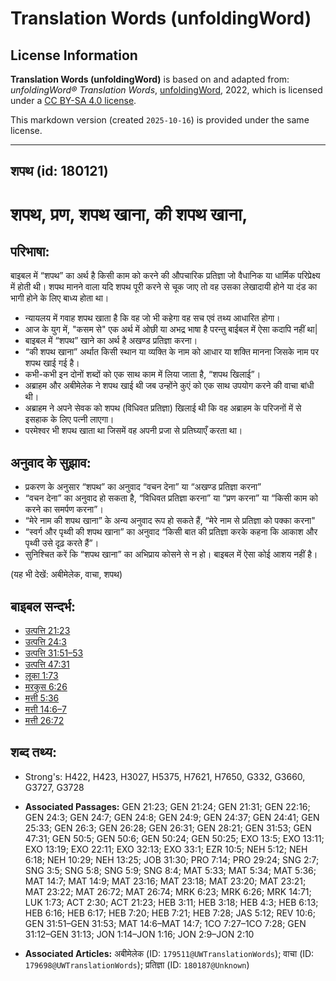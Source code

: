 # Translation Words (unfoldingWord)

## License Information

**Translation Words (unfoldingWord)** is based on and adapted from: _unfoldingWord® Translation Words_, [unfoldingWord](https://unfoldingword.org/utw), 2022, which is licensed under a [CC BY-SA 4.0 license](https://creativecommons.org/licenses/by-sa/4.0/legalcode.en).

This markdown version (created `2025-10-16`) is provided under the same license.



--------------------------------

## शपथ (id: 180121)

शपथ, प्रण, शपथ खाना, की शपथ खाना,
=================================

परिभाषा:
--------

बाइबल में “शपथ” का अर्थ है किसी काम को करने की औपचारिक प्रतिज्ञा जो वैधानिक या धार्मिक परिप्रेक्ष्य में होती थी। शपथ मानने वाला यदि शपथ पूरी करने से चूक जाए तो वह उसका लेखादायी होने या दंड का भागी होने के लिए बाध्य होता था।

* न्यायलय में गवाह शपथ खाता है कि वह जो भी कहेगा वह सच एवं तथ्य आधारित होगा।
* आज के युग में, "कसम से" एक अर्थ में ओछी या अभद्र भाषा है परन्तु बाईबल में ऐसा कदापि नहीं था\|
* बाइबल में “शपथ” खाने का अर्थ है अखण्ड प्रतिज्ञा करना।
* “की शपथ खाना” अर्थात किसी स्थान या व्यक्ति के नाम को आधार या शक्ति मानना जिसके नाम पर शपथ खाई गई है।
* कभी\-कभी इन दोनों शब्दों को एक साथ काम में लिया जाता है, “शपथ खिलाई”।
* अब्राहम और अबीमेलेक ने शपथ खाई थी जब उन्होंने कुएं को एक साथ उपयोग करने की वाचा बांधी थी।
* अब्राहम ने अपने सेवक को शपथ (विधिवत प्रतिज्ञा) खिलाई थी कि वह अब्राहम के परिजनों में से इसहाक के लिए पत्नी लाएगा।
* परमेश्वर भी शपथ खाता था जिसमें वह अपनी प्रजा से प्रतिघ्याएँ करता था।

अनुवाद के सुझाव:
----------------

* प्रकरण के अनुसार “शपथ” का अनुवाद “वचन देना” या “अखण्ड प्रतिज्ञा करना”
* “वचन देना” का अनुवाद हो सकता है, “विधिवत प्रतिज्ञा करना” या “प्रण करना” या “किसी काम को करने का समर्पण करना”।
* “मेरे नाम की शपथ खाना” के अन्य अनुवाद रूप हो सकते हैं, “मेरे नाम से प्रतिज्ञा को पक्का करना"
* “स्वर्ग और पृथ्वी की शपथ खाना” का अनुवाद “किसी बात की प्रतिज्ञा करके कहना कि आकाश और पृथ्वी उसे दृढ़ करते हैं”।
* सुनिश्चित करें कि “शपथ खाना” का अभिप्राय कोसने से न हो। बाइबल में ऐसा कोई आशय नहीं है।

(यह भी देखें: अबीमेलेक, वाचा, शपथ)

बाइबल सन्दर्भ:
--------------

* [उत्पत्ति 21:23](https://ref.ly/Gen21:23)
* [उत्पत्ति 24:3](https://ref.ly/Gen24:3)
* [उत्पत्ति 31:51–53](https://ref.ly/Gen31:51-Gen31:53)
* [उत्पत्ति 47:31](https://ref.ly/Gen47:31)
* [लूका 1:73](https://ref.ly/Luke1:73)
* [मरकुस 6:26](https://ref.ly/Mark6:26)
* [मत्ती 5:36](https://ref.ly/Matt5:36)
* [मत्ती 14:6–7](https://ref.ly/Matt14:6-Matt14:7)
* [मत्ती 26:72](https://ref.ly/Matt26:72)

शब्द तथ्य:
----------

* Strong's: H422, H423, H3027, H5375, H7621, H7650, G332, G3660, G3727, G3728

* **Associated Passages:** GEN 21:23; GEN 21:24; GEN 21:31; GEN 22:16; GEN 24:3; GEN 24:7; GEN 24:8; GEN 24:9; GEN 24:37; GEN 24:41; GEN 25:33; GEN 26:3; GEN 26:28; GEN 26:31; GEN 28:21; GEN 31:53; GEN 47:31; GEN 50:5; GEN 50:6; GEN 50:24; GEN 50:25; EXO 13:5; EXO 13:11; EXO 13:19; EXO 22:11; EXO 32:13; EXO 33:1; EZR 10:5; NEH 5:12; NEH 6:18; NEH 10:29; NEH 13:25; JOB 31:30; PRO 7:14; PRO 29:24; SNG 2:7; SNG 3:5; SNG 5:8; SNG 5:9; SNG 8:4; MAT 5:33; MAT 5:34; MAT 5:36; MAT 14:7; MAT 14:9; MAT 23:16; MAT 23:18; MAT 23:20; MAT 23:21; MAT 23:22; MAT 26:72; MAT 26:74; MRK 6:23; MRK 6:26; MRK 14:71; LUK 1:73; ACT 2:30; ACT 21:23; HEB 3:11; HEB 3:18; HEB 4:3; HEB 6:13; HEB 6:16; HEB 6:17; HEB 7:20; HEB 7:21; HEB 7:28; JAS 5:12; REV 10:6; GEN 31:51–GEN 31:53; MAT 14:6–MAT 14:7; 1CO 7:27–1CO 7:28; GEN 31:12–GEN 31:13; JON 1:14–JON 1:16; JON 2:9–JON 2:10
* **Associated Articles:** अबीमेलेक (ID: `179511@UWTranslationWords`); वाचा (ID: `179698@UWTranslationWords`); प्रतिज्ञा (ID: `180187@Unknown`)

